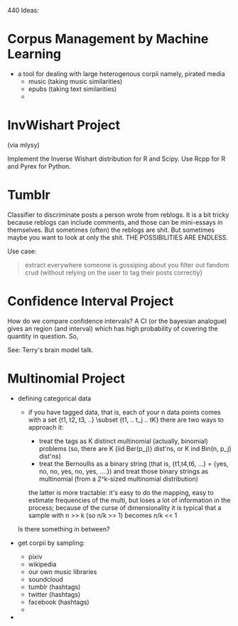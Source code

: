 440 Ideas:

Corpus Management by Machine Learning
=====================================
 - a tool for dealing with large heterogenous corpii
  namely, pirated media
   - music (taking music similarities)
   - epubs (taking text similarities)
   - 

InvWishart Project
==================
(via mlysy)

Implement the Inverse Wishart distribution for R and Scipy. Use Rcpp for R and Pyrex for Python.



Tumblr
=======

Classifier to discriminate posts a person wrote from reblogs. It is a bit tricky because reblogs can include comments, and those can be mini-essays in themselves.
But sometimes (often) the reblogs are shit.
But sometimes maybe you want to look at only the shit.
THE POSSIBILITIES ARE ENDLESS.

Use case:
 > extract everywhere someone is gossiping about you
 > filter out fandom crud (without relying on the user to tag their posts correctly)

Confidence Interval Project
===========================

How do we compare confidence intervals? A CI (or the bayesian analogue) gives an region (and interval) which has high probability of covering the quantity in question.
So, 

See: Terry's brain model talk.


Multinomial Project
===================
 - defining categorical data
   - if you have tagged data, that is, each of your n data points comes with a set {t1, t2, t3, ..} \subset {t1, .. t_j .. tK}
     there are two ways to approach it:
       - treat the tags as K distinct multinomial (actually, binomial) problems (so, there are K {iid Ber(p_j)} dist'ns, or K ind Bin(n, p_j) dist'ns)
       - treat the Bernoullis as a binary string (that is, {t1,t4,t6, ...} = {yes, no, no, yes, no, yes, ....}) and treat those binary strings as multinomial (from a 2^k-sized multinomial distribution)

      the latter is more tractable: it's easy to do the mapping, easy to estimate frequencies of the multi, but loses a lot of information in the process; 
        because of the curse of dimensionality it is typical that a sample with n >> k (so n/k >> 1) 
        becomes n/k << 1    

   Is there something in between?
        
 - get corpii by sampling:
   - pixiv
   - wikipedia
   - our own music libraries
   - soundcloud
   - tumblr (hashtags)
   - twitter (hashtags)
   - facebook (hashtags)
   - 
 -
